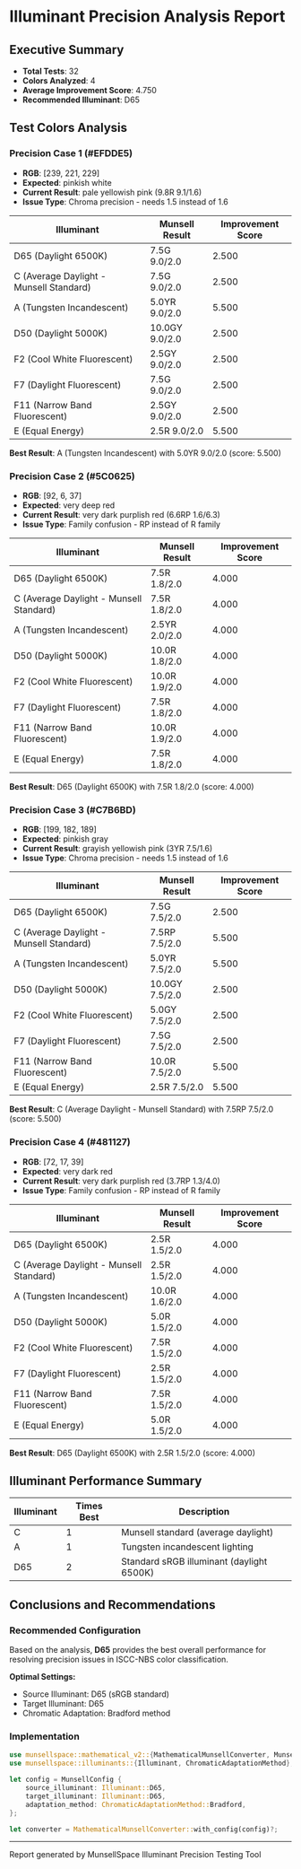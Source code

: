 # Illuminant Precision Analysis Report

## Executive Summary

- **Total Tests**: 32
- **Colors Analyzed**: 4
- **Average Improvement Score**: 4.750
- **Recommended Illuminant**: D65

## Test Colors Analysis

### Precision Case 1 (#EFDDE5)

- **RGB**: [239, 221, 229]
- **Expected**: pinkish white
- **Current Result**: pale yellowish pink (9.8R 9.1/1.6)
- **Issue Type**: Chroma precision - needs 1.5 instead of 1.6

| Illuminant | Munsell Result | Improvement Score |
|------------|----------------|-------------------|
| D65 (Daylight 6500K) | 7.5G 9.0/2.0 | 2.500 |
| C (Average Daylight - Munsell Standard) | 7.5G 9.0/2.0 | 2.500 |
| A (Tungsten Incandescent) | 5.0YR 9.0/2.0 | 5.500 |
| D50 (Daylight 5000K) | 10.0GY 9.0/2.0 | 2.500 |
| F2 (Cool White Fluorescent) | 2.5GY 9.0/2.0 | 2.500 |
| F7 (Daylight Fluorescent) | 7.5G 9.0/2.0 | 2.500 |
| F11 (Narrow Band Fluorescent) | 2.5GY 9.0/2.0 | 2.500 |
| E (Equal Energy) | 2.5R 9.0/2.0 | 5.500 |

**Best Result**: A (Tungsten Incandescent) with 5.0YR 9.0/2.0 (score: 5.500)

### Precision Case 2 (#5C0625)

- **RGB**: [92, 6, 37]
- **Expected**: very deep red
- **Current Result**: very dark purplish red (6.6RP 1.6/6.3)
- **Issue Type**: Family confusion - RP instead of R family

| Illuminant | Munsell Result | Improvement Score |
|------------|----------------|-------------------|
| D65 (Daylight 6500K) | 7.5R 1.8/2.0 | 4.000 |
| C (Average Daylight - Munsell Standard) | 7.5R 1.8/2.0 | 4.000 |
| A (Tungsten Incandescent) | 2.5YR 2.0/2.0 | 4.000 |
| D50 (Daylight 5000K) | 10.0R 1.8/2.0 | 4.000 |
| F2 (Cool White Fluorescent) | 10.0R 1.9/2.0 | 4.000 |
| F7 (Daylight Fluorescent) | 7.5R 1.8/2.0 | 4.000 |
| F11 (Narrow Band Fluorescent) | 10.0R 1.9/2.0 | 4.000 |
| E (Equal Energy) | 7.5R 1.8/2.0 | 4.000 |

**Best Result**: D65 (Daylight 6500K) with 7.5R 1.8/2.0 (score: 4.000)

### Precision Case 3 (#C7B6BD)

- **RGB**: [199, 182, 189]
- **Expected**: pinkish gray
- **Current Result**: grayish yellowish pink (3YR 7.5/1.6)
- **Issue Type**: Chroma precision - needs 1.5 instead of 1.6

| Illuminant | Munsell Result | Improvement Score |
|------------|----------------|-------------------|
| D65 (Daylight 6500K) | 7.5G 7.5/2.0 | 2.500 |
| C (Average Daylight - Munsell Standard) | 7.5RP 7.5/2.0 | 5.500 |
| A (Tungsten Incandescent) | 5.0YR 7.5/2.0 | 5.500 |
| D50 (Daylight 5000K) | 10.0GY 7.5/2.0 | 2.500 |
| F2 (Cool White Fluorescent) | 5.0GY 7.5/2.0 | 2.500 |
| F7 (Daylight Fluorescent) | 7.5G 7.5/2.0 | 2.500 |
| F11 (Narrow Band Fluorescent) | 10.0R 7.5/2.0 | 5.500 |
| E (Equal Energy) | 2.5R 7.5/2.0 | 5.500 |

**Best Result**: C (Average Daylight - Munsell Standard) with 7.5RP 7.5/2.0 (score: 5.500)

### Precision Case 4 (#481127)

- **RGB**: [72, 17, 39]
- **Expected**: very dark red
- **Current Result**: very dark purplish red (3.7RP 1.3/4.0)
- **Issue Type**: Family confusion - RP instead of R family

| Illuminant | Munsell Result | Improvement Score |
|------------|----------------|-------------------|
| D65 (Daylight 6500K) | 2.5R 1.5/2.0 | 4.000 |
| C (Average Daylight - Munsell Standard) | 2.5R 1.5/2.0 | 4.000 |
| A (Tungsten Incandescent) | 10.0R 1.6/2.0 | 4.000 |
| D50 (Daylight 5000K) | 5.0R 1.5/2.0 | 4.000 |
| F2 (Cool White Fluorescent) | 7.5R 1.5/2.0 | 4.000 |
| F7 (Daylight Fluorescent) | 2.5R 1.5/2.0 | 4.000 |
| F11 (Narrow Band Fluorescent) | 7.5R 1.5/2.0 | 4.000 |
| E (Equal Energy) | 5.0R 1.5/2.0 | 4.000 |

**Best Result**: D65 (Daylight 6500K) with 2.5R 1.5/2.0 (score: 4.000)

## Illuminant Performance Summary

| Illuminant | Times Best | Description |
|------------|------------|-------------|
| C | 1 | Munsell standard (average daylight) |
| A | 1 | Tungsten incandescent lighting |
| D65 | 2 | Standard sRGB illuminant (daylight 6500K) |

## Conclusions and Recommendations

### Recommended Configuration

Based on the analysis, **D65** provides the best overall performance
for resolving precision issues in ISCC-NBS color classification.

**Optimal Settings:**
- Source Illuminant: D65 (sRGB standard)
- Target Illuminant: D65
- Chromatic Adaptation: Bradford method

### Implementation

```rust
use munsellspace::mathematical_v2::{MathematicalMunsellConverter, MunsellConfig};
use munsellspace::illuminants::{Illuminant, ChromaticAdaptationMethod};

let config = MunsellConfig {
    source_illuminant: Illuminant::D65,
    target_illuminant: Illuminant::D65,
    adaptation_method: ChromaticAdaptationMethod::Bradford,
};

let converter = MathematicalMunsellConverter::with_config(config)?;
```

---
Report generated by MunsellSpace Illuminant Precision Testing Tool
